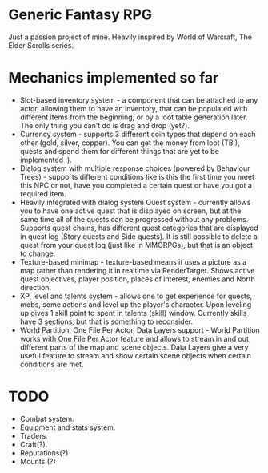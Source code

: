 # Generic Fantasy RPG
Just a passion project of mine. Heavily inspired by World of Warcraft, The Elder Scrolls series.

# Mechanics implemented so far
- Slot-based inventory system - a component that can be attached to any actor, allowing them to have an inventory, that can be populated with different items from the beginning, or by a loot table generation later. The only thing you can't do is drag and drop (yet?).
- Currency system - supports 3 different coin types that depend on each other (gold, silver, copper). You can get the money from loot (TBI), quests and spend them for different things that are yet to be implemented :). 
- Dialog system with multiple response choices (powered by Behaviour Trees) - supports different conditions like is this the first time you meet this NPC or not, have you completed a certain quest or have you got a required item.
- Heavily integrated with dialog system Quest system - currently allows you to have one active quest that is displayed on screen, but at the same time all of the quests can be progressed without any problems. Supports quest chains, has different quest categories that are displayed in quest log (Story quests and Side quests). It is still possible to delete a quest from your quest log (just like in MMORPGs), but that is an object to change.
- Texture-based minimap - texture-based means it uses a picture as a map rather than rendering it in realtime via RenderTarget. Shows active quest objectives, player position, places of interest, enemies and North direction.
- XP, level and talents system - allows one to get experience for quests, mobs, some actions and level up the player's character. Upon leveling up gives 1 skill point to spent in talents (skill) window. Currently skills have 3 sections, but that is something to reconsider.
- World Partition, One File Per Actor, Data Layers support - World Partition works with One File Per Actor feature and allows to stream in and out different parts of the map and scene objects. Data Layers give a very useful feature to stream and show certain scene objects when certain conditions are met.

# TODO
- Combat system.
- Equipment and stats system.
- Traders.
- Craft(?).
- Reputations(?)
- Mounts (?)
